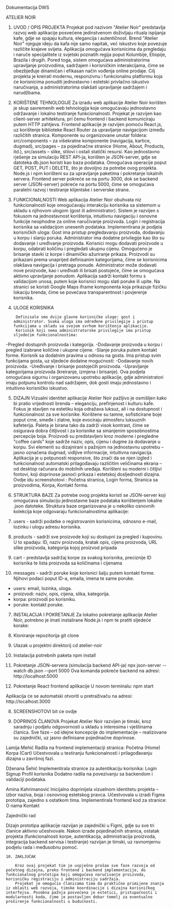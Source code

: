 Dokumentacija DWS

ATELIER NOIR 

1. UVOD / OPIS PROJEKTA
        Projekat pod nazivom "Atelier Noir" predstavlja razvoj web aplikacije posvećene jedinstvenom doživljaju rituala ispijanja kafe, gdje se spajaju kultura, elegancija i autentičnost. Brend "Atelier Noir" njeguje ideju da kafa nije samo napitak, već iskustvo koje povezuje različite krajeve svijeta.
        Aplikacija omogućava korisnicima da pregledaju i naruče specijalitete iz svjetski poznatih regija poput Kolumbije, Etiopije, Brazila i drugih. Pored toga, sistem omogućava administratorima upravljanje proizvodima, sadržajem i korisničkim interakcijama, čime se obezbjeđuje dinamičan i efikasan način vođenja online prodaje.
        Cilj projekta je kreirati modernu, responzivnu i funkcionalnu platformu koja će korisnicima ponuditi jednostavno i estetski privlačno iskustvo naručivanja, a administratorima olakšati upravljanje sadržajem i narudžbama.

2. KORIŠTENE TEHNOLOGIJE
        Za izradu web aplikacije Atelier Noir korišten je skup savremenih web tehnologija koje omogućavaju jednostavno održavanje i lokalno testiranje funkcionalnosti. Projekat je razvijen kao client-server arhitektura, pri čemu frontend i backend komuniciraju putem HTTP zahtjeva.
        Frontend aplikacije je razvijen pomoću React.js, uz korištenje biblioteke React Router za upravljanje navigacijom između različitih stranica. Komponente su organizovane unutar foldera:
src/components – za višekratne komponente (navigacija, kartice, dugmad),
src/pages – za pojedinačne stranice (Home, About, Products, itd.),
src/assets – slike, stilovi i ostali statički resursi.
Kao jednostavno rješenje za simulaciju REST API-ja, korišten je JSON-server, gdje se datoteka db.json koristi kao baza podataka. Omogućava operacije poput GET, POST, PUT i DELETE, što je dovoljno za potrebe ovog projekta.
Node.js i npm korišteni su za upravljanje paketima i pokretanje lokalnih servera.
Frontend server pokreće se na portu 3000, dok se backend server (JSON-server) pokreće na portu 5000, čime se omogućava paralelni razvoj i testiranje klijentske i serverske strane.

3. FUNKCIONALNOSTI
        Web aplikacija Atelier Noir obuhvata niz funkcionalnosti koje omogućavaju interakciju korisnika sa sistemom u skladu s njihovom ulogom (gost ili administrator). Sistem je razvijen s fokusom na jednostavnost korištenja, intuitivnu navigaciju i osnovne funkcije neophodne za online naručivanje proizvoda.
        Login i registracija korisnika sa validacijom unesenih podataka.
Implementirana je podjela korisničkih uloga:
Gost ima pristup pregledavanju proizvoda, dodavanju u korpu i slanju poruka.
Administrator ima dodatne privilegije kao što su dodavanje i uređivanje proizvoda.
        Korisnici mogu dodavati proizvode u korpu, odabrati količinu i pregledati ukupnu cijenu.
Omogućeno je brisanje stavki iz korpe i dinamičko ažuriranje prikaza.
        Proizvodi su prikazani prema unaprijed definisanim kategorijama, čime se korisnicima olakšava navigacija i pretraga ponude.
        Administrator može dodavati nove proizvode, kao i uređivati ili brisati postojeće, čime se omogućava aktivno upravljanje ponudom.
        Aplikacija sadrži kontakt formu s validacijom unosa, putem koje korisnici mogu slati poruke ili upite.
        Na stranici se koristi Google Maps iframe komponenta koja prikazuje fizičku lokaciju brenda, čime se povećava transparentnost i povjerenje korisnika.

4. ULOGE KORISNIKA

        Definisale smo dvije glavne korisničke uloge: gost i administrator. Svaka uloga ima određene privilegije i pristup funkcijama u skladu sa svojom svrhom korištenja aplikacije.
        Korisnik koji nema administratorske privilegije ima pristup sljedećim funkcionalnostima:
-Pregled dostupnih proizvoda i kategorija.
-Dodavanje proizvoda u korpu i pregled izabrane količine i ukupne cijene.
-Slanje poruka putem kontakt forme.
        Korisnik sa dodatnim pravima u odnosu na gosta. Ima pristup svim funkcijama gosta, uz sljedeće dodatne mogućnosti:
-Dodavanje novih proizvoda.
-Uređivanje i brisanje postojećih proizvoda.
-Upravljanje kategorijama proizvoda (kreiranje, izmjena i brisanje).
        Ova podjela omogućava sigurnu i organizovanu upotrebu aplikacije, gdje administratori imaju potpunu kontrolu nad sadržajem, dok gosti imaju jednostavno i intuitivno korisničko iskustvo.

5. DIZAJN
        Vizualni identitet aplikacije Atelier Noir pažljivo je osmišljen kako bi pratio vrijednosti brenda – eleganciju, prefinjenost i kulturu kafe. Fokus je stavljen na estetiku koja odražava luksuz, ali i na dostupnost i funkcionalnost za sve korisnike.
        Korištene su tamne, sofisticirane boje poput crne, smeđe i zlatne, koje evociraju atmosferu luksuznih kafeterija. Paleta je birana tako da zadrži visok kontrast, čime se osigurava dobra čitljivost i za korisnike sa smanjenim sposobnostima percepcije boja.
        Proizvodi su predstavljeni kroz moderne i pregledne "coffee cards" koje sadrže naziv, opis, cijenu i dugme za dodavanje u korpu.
        Svi elementi su dizajnirani s pažnjom na jednostavnu upotrebu – jasno označena dugmad, vidljive informacije, intuitivna navigacija.
        Aplikacija je u potpunosti responsive, što znači da se njen izgled i funkcionalnost automatski prilagođavaju različitim veličinama ekrana – od desktop računara do mobilnih uređaja.
        Korišteni su moderni i čitljivi fontovi, koji doprinose jasnoći prikaza i estetskoj dosljednosti dizajna.
Ovdje idu screenshotovi : Početna stranica, Login forma, Stranica sa proizvodima, Korpa, Kontakt forma.

6. STRUKTURA BAZE
        Za potrebe ovog projekta koristi se JSON-server koji omogućava simulaciju jednostavne baze podataka korištenjem lokalne .json datoteke. Struktura baze organizovana je u nekoliko osnovnih kolekcija koje odgovaraju funkcionalnostima aplikacije:
1. users - sadrži podatke o registrovanim korisnicima, odnosno e-mail, lozinku i ulogu adresu korisnika.
2. products - sadrži sve proizvode koji su dostupni za pregled i kupovinu. U to spadaju: ID, naziv proizvoda, kratak opis, cijena proizvoda, URL slike proizvoda, kategorija kojoj proizvod pripada
3. cart - predstavlja sadržaj korpe za svakog korisnika, preciznije ID korisnika te lista proizvoda sa količinama i cijenama
4. messages - sadrži poruke koje korisnici šalju putem kontakt forme. Njihovi podaci poput ID-a, emaila, imena te same poruke.

- users: email, lozinka, uloga.
- proizvodi: naziv, opis, cijena, slika, kategorija.
- korpa: proizvodi po korisniku.
- poruke: kontakt poruke.

7. INSTALACIJA I POKRETANJE
Za lokalno pokretanje aplikacije Atelier Noir, potrebno je imati instalirane Node.js i npm te pratiti sljedeće korake:
1. Kloniranje repozitorija
git clone <repo-url>

2. Ulazak u projektni direktorij
cd atelier-noir

3. Instalacija potrebnih paketa
npm install

4. Pokretanje JSON-servera (simulacija backend API-ja)
npx json-server --watch db.json --port 5000
Ova komanda pokreće backend na adresi: http://localhost:5000

5. Pokretanje React frontend aplikacije
U novom terminalu:
npm start

Aplikacija će se automatski otvoriti u pretraživaču na adresi:
http://localhost:3000

8. SCREENSHOTOVI
bit ce ovdje

9. DOPRINOS ČLANOVA 
        Projekat Atelier Noir razvijen je timski, kroz saradnju i podjelu odgovornosti u skladu s interesima i vještinama članica. Sve faze – od idejne koncepcije do implementacije – realizovane su zajednički, uz jasno definisane pojedinačne doprinose.

Lamija Mehić
        Radila na frontend implementaciji stranica:
Početna (Home)
Korpa (Cart)
Učestvovala u testiranju funkcionalnosti i prilagođavanju dizajna u završnoj fazi.

Dženana Šehić
        Implementirala stranice za autentikaciju korisnika:
Login
Signup
Profil korisnika
Dodatno radila na povezivanju sa backendom i validaciji podataka.

Amina Kahrimanović
        Inicijalno doprinijela vizuelnom identitetu projekta – izbor naziva, boja i osnovnog estetskog pravca.
Učestvovala u izradi Figma prototipa, zajedno s ostatkom tima.
Implementirala frontend kod za stranice:
O nama
Kontakt

Zajednički rad

Dizajn prototipa aplikacije razvijan je zajednički u Figmi, gdje su sve tri članice aktivno učestvovale.
Nakon izrade pojedinačnih stranica, ostatak projekta (funkcionalnosti korpe, autentikacija, administracija proizvoda, integracija backend servisa i testiranje) razvijan je timski, uz ravnomjernu podjelu rada i međusobnu pomoć.

	10.	ZAKLJUČAK

        Kroz ovaj projekat tim je uspješno prošao sve faze razvoja od početnog dizajna, preko frontend i backend implementacije, do funkcionalnog prototipa koji omogućava naručivanje proizvoda, korisničku registraciju i administraciju sadržaja.
        Projekat je omogućio članicama tima da praktično primijene znanja iz oblasti web razvoja, timske koordinacije i dizajna korisničkog interfejsa. Posebna pažnja posvećena je estetici, pristupačnosti i modularnosti koda, čime je postavljen dobar temelj za eventualno proširenje funkcionalnosti u budućnosti.
       


